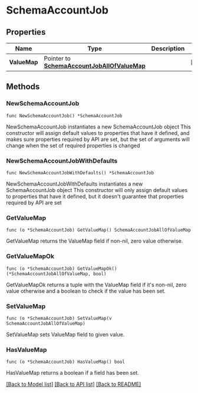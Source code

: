 # SchemaAccountJob

## Properties

Name | Type | Description | Notes
------------ | ------------- | ------------- | -------------
**ValueMap** | Pointer to [**SchemaAccountJobAllOfValueMap**](SchemaAccountJobAllOfValueMap.md) |  | [optional] 

## Methods

### NewSchemaAccountJob

`func NewSchemaAccountJob() *SchemaAccountJob`

NewSchemaAccountJob instantiates a new SchemaAccountJob object
This constructor will assign default values to properties that have it defined,
and makes sure properties required by API are set, but the set of arguments
will change when the set of required properties is changed

### NewSchemaAccountJobWithDefaults

`func NewSchemaAccountJobWithDefaults() *SchemaAccountJob`

NewSchemaAccountJobWithDefaults instantiates a new SchemaAccountJob object
This constructor will only assign default values to properties that have it defined,
but it doesn't guarantee that properties required by API are set

### GetValueMap

`func (o *SchemaAccountJob) GetValueMap() SchemaAccountJobAllOfValueMap`

GetValueMap returns the ValueMap field if non-nil, zero value otherwise.

### GetValueMapOk

`func (o *SchemaAccountJob) GetValueMapOk() (*SchemaAccountJobAllOfValueMap, bool)`

GetValueMapOk returns a tuple with the ValueMap field if it's non-nil, zero value otherwise
and a boolean to check if the value has been set.

### SetValueMap

`func (o *SchemaAccountJob) SetValueMap(v SchemaAccountJobAllOfValueMap)`

SetValueMap sets ValueMap field to given value.

### HasValueMap

`func (o *SchemaAccountJob) HasValueMap() bool`

HasValueMap returns a boolean if a field has been set.


[[Back to Model list]](../README.md#documentation-for-models) [[Back to API list]](../README.md#documentation-for-api-endpoints) [[Back to README]](../README.md)


